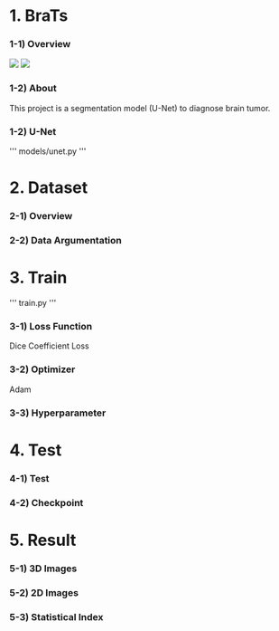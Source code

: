# 1. BraTs

### 1-1) Overview
![](https://i.imgur.com/emAFrL1.gif)  ![](https://i.imgur.com/dGrmh2x.gif)

### 1-2) About
This project is a segmentation model (U-Net) to diagnose brain tumor. 

### 1-2) U-Net
'''
models/unet.py
'''
![]()


# 2. Dataset

### 2-1) Overview

### 2-2) Data Argumentation

# 3. Train
'''
train.py
'''

### 3-1) Loss Function
Dice Coefficient Loss

### 3-2) Optimizer
Adam 

### 3-3) Hyperparameter

# 4. Test
### 4-1) Test

### 4-2) Checkpoint


# 5. Result
### 5-1) 3D Images
### 5-2) 2D Images
### 5-3) Statistical Index
